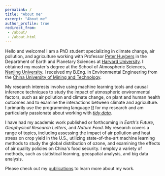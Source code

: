 ```yaml
---
permalink: /
title: "About me"
excerpt: "About me"
author_profile: true
redirect_from:
 - /about/
 - /about.html
---
```


Hello and welcome! I am a PhD student specializing in climate change, air pollution, and agriculture working with Professor [Peter Huybers](https://phuybers.sites.fas.harvard.edu/) in the Department of Earth and Planetary Sciences at [Harvard University](https://www.harvard.edu/). I obtained my master's degree at the School of Atmospheric Sciences, [Nanjing University](https://en.wikipedia.org/wiki/Nanjing_University). I received my B.Eng. in Environmental Engineering from the [China University of Mining and Technology](https://en.wikipedia.org/wiki/China_University_of_Mining_and_Technology).

My research interests involve using machine learning tools and causal inference techniques to study the impact of atmospheric environmental factors, such as air pollution and climate change, on plant and human health outcomes and to examine the interactions between climate and agriculture. I primarily use the programming language [R](https://cran.r-project.org/) for my research and am particularly passionate about working with *[tidy data](https://doi.org/10.18637/jss.v059.i10)*.

I have had my academic work published or forthcoming in *Earth's Future*, *Geophysical Research Letters*, and *Nature Food*. My research covers a range of topics, including assessing the impact of air pollution and heat stress on crop yield in the U.S., utilizing state-of-the-art machine learning methods to study the global distribution of ozone, and examining the effects of air quality policies on China's food security. I employ a variety of methods, such as statistical learning, geospatial analysis, and big data analysis.

Please check out my [publications](publications) to learn more about my work.

<script type="text/javascript" src="//rf.revolvermaps.com/0/0/8.js?i=56obmqpslpy&amp;m=0&amp;c=ff0000&amp;cr1=ffffff&amp;f=arial&amp;l=0&amp;s=170" async="async"></script>

